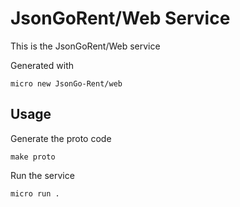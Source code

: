 # JsonGoRent/Web Service

This is the JsonGoRent/Web service

Generated with

```
micro new JsonGo-Rent/web
```

## Usage

Generate the proto code

```
make proto
```

Run the service

```
micro run .
```